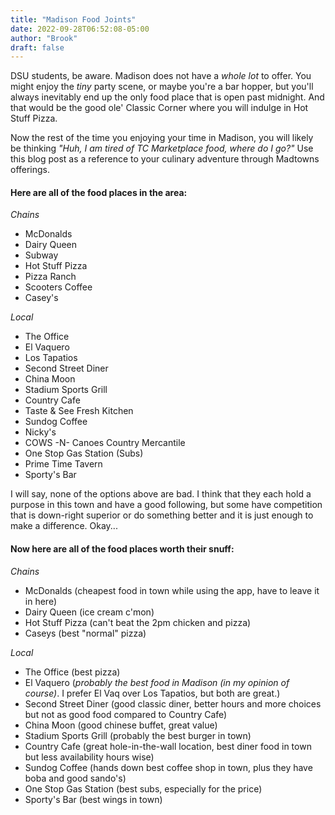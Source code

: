 ```yaml
---
title: "Madison Food Joints"
date: 2022-09-28T06:52:08-05:00
author: "Brook"
draft: false
---
```


DSU students, be aware. Madison does not have a *whole lot* to offer. You might enjoy the *tiny* party scene, or maybe you're a bar hopper, but you'll always inevitably end up the only food place that is open past midnight. And that would be the good ole' Classic Corner where you will indulge in Hot Stuff Pizza. 

Now the rest of the time you enjoying your time in Madison, you will likely be thinking *"Huh, I am tired of TC Marketplace food, where do I go?"* Use this blog post as a reference to your culinary adventure through Madtowns offerings. 

#### Here are all of the food places in the area:
*Chains*
- McDonalds
- Dairy Queen
- Subway
- Hot Stuff Pizza
- Pizza Ranch
- Scooters Coffee
- Casey's

*Local*
- The Office
- El Vaquero
- Los Tapatios
- Second Street Diner
- China Moon
- Stadium Sports Grill
- Country Cafe
- Taste & See Fresh Kitchen
- Sundog Coffee
- Nicky's
- COWS -N- Canoes Country Mercantile
- One Stop Gas Station (Subs)
- Prime Time Tavern
- Sporty's Bar

I will say, none of the options above are bad. I think that they each hold a purpose in this town and have a good following, but some have competition that is down-right superior or do something better and it is just enough to make a difference. Okay...

#### Now here are all of the food places worth their snuff: 
*Chains*
- McDonalds (cheapest food in town while using the app, have to leave it in here)
- Dairy Queen (ice cream c'mon)
- Hot Stuff Pizza (can't beat the 2pm chicken and pizza)
- Caseys (best "normal" pizza)

*Local*
- The Office (best pizza)
- El Vaquero (*probably the best food in Madison (in my opinion of course)*.  I prefer El Vaq over Los Tapatios, but both are great.)
- Second Street Diner (good classic diner, better hours and more choices but not as good food compared to Country Cafe)
- China Moon (good chinese buffet, great value)
- Stadium Sports Grill (probably the best burger in town)
- Country Cafe (great hole-in-the-wall location, best diner food in town but less availability hours wise)
- Sundog Coffee (hands down best coffee shop in town, plus they have boba and good sando's)
- One Stop Gas Station (best subs, especially for the price)
- Sporty's Bar (best wings in town)

